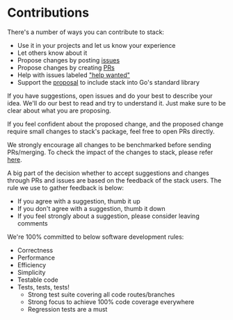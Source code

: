 # Contributions
There's a number of ways you can contribute to stack:

- Use it in your projects and let us know your experience
- Let others know about it
- Propose changes by posting [issues](https://github.com/ef-ds/stack/issues)
- Propose changes by creating [PRs](https://github.com/ef-ds/stack/pulls)
- Help with issues labeled ["help wanted"](https://github.com/ef-ds/stack/labels/help%20wanted)
- Support the [proposal](https://github.com/golang/go/issues/27935) to include stack into Go's standard library

If you have suggestions, open issues and do your best to describe your idea. We'll do our best to read and try to understand it. Just make sure to be clear about what you are proposing.

If you feel confident about the proposed change, and the proposed change require small changes to stack's package, feel free to open PRs directly.

We strongly encourage all changes to be benchmarked before sending PRs/merging. To check the impact of the changes to stack, please refer [here](UPDATING_STACK.md).

A big part of the decision whether to accept suggestions and changes through PRs and issues are based on the feedback of the stack users. The rule we use to gather feedback is below:
- If you agree with a suggestion, thumb it up
- If you don't agree with a suggestion, thumb it down
- If you feel strongly about a suggestion, please consider leaving comments

We're 100% committed to below software development rules:

- Correctness
- Performance
- Efficiency
- Simplicity
- Testable code
- Tests, tests, tests!
  - Strong test suite covering all code routes/branches
  - Strong focus to achieve 100% code coverage everywhere
  - Regression tests are a must
